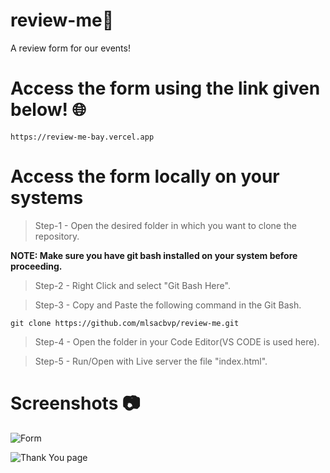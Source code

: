 # review-me📃
A review form for our events!

# Access the form using the link given below! 🌐

    https://review-me-bay.vercel.app

# Access the form locally on your systems
> Step-1 - Open the desired folder in which you want to clone the repository.

**NOTE: Make sure you have git bash installed on your system before proceeding.**

> Step-2 - Right Click and select "Git Bash Here".

> Step-3 - Copy and Paste the following command in the Git Bash.

    git clone https://github.com/mlsacbvp/review-me.git

> Step-4 - Open the folder in your Code Editor(VS CODE is used here).

> Step-5 - Run/Open with Live server the file "index.html".

# Screenshots 📷
![Form](https://user-images.githubusercontent.com/84740041/190959793-99add0f9-9d71-4993-a968-8feede1ded02.jpeg)


![Thank You page](https://user-images.githubusercontent.com/84740041/190960117-cf398264-4dd3-4387-9a23-5baeb73e26e8.jpeg)
